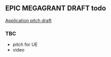 ## EPIC MEGAGRANT DRAFT todo
[Application pitch draft](https://docs.google.com/document/d/194KfpQpHPrRZGCyp9wTWYtK17jtntt16AJgADumTH9I/edit?usp=sharing)

### TBC 
* pitch for UE
* video